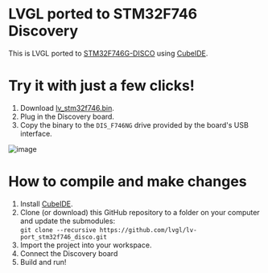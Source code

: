 # LVGL ported to STM32F746 Discovery

This is LVGL ported to [STM32F746G-DISCO](https://www.st.com/en/evaluation-tools/32f746gdiscovery.html) using [CubeIDE](https://www.st.com/en/development-tools/stm32cubeide.html).

# Try it with just a few clicks!

1. Download [lv_stm32f746.bin](https://github.com/lvgl/lv_port_stm32f746_disco/releases/download/tip/lv_stm32f746.bin).
2. Plug in the Discovery board.
3. Copy the binary to the `DIS_F746NG` drive provided by the board's USB interface.

![image](https://user-images.githubusercontent.com/42941056/103720909-71ef5400-4f9a-11eb-8d31-0420c5794b52.png)


# How to compile and make changes
1. Install [CubeIDE](https://www.st.com/en/development-tools/stm32cubeide.html).
2. Clone (or download) this GitHub repository to a folder on your computer and update the submodules:   
`git clone --recursive https://github.com/lvgl/lv-port_stm32f746_disco.git`
3. Import the project into your workspace.
4. Connect the Discovery board
4. Build and run!
